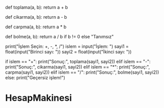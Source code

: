 def toplama(a, b):
    return a + b

def cikarma(a, b):
    return a - b

def carpma(a, b):
    return a * b

def bolme(a, b):
    return a / b if b != 0 else "Tanımsız"

print("İşlem Seçin: +, -, *, /")
islem = input("İşlem: ")
sayi1 = float(input("Birinci sayı: "))
sayi2 = float(input("İkinci sayı: "))

if islem == "+":
    print("Sonuç:", toplama(sayi1, sayi2))
elif islem == "-":
    print("Sonuç:", cikarma(sayi1, sayi2))
elif islem == "*":
    print("Sonuç:", carpma(sayi1, sayi2))
elif islem == "/":
    print("Sonuç:", bolme(sayi1, sayi2))
else:
    print("Geçersiz işlem!")
# HesapMakinesi
